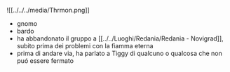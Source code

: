 ![[../../../media/Thrmon.png]]
- gnomo
- bardo
- ha abbandonato il gruppo a [[../../Luoghi/Redania/Redania - Novigrad]], subito prima dei problemi con la fiamma eterna
- prima di andare via, ha parlato a Tiggy di qualcuno o qualcosa che non puó essere fermato